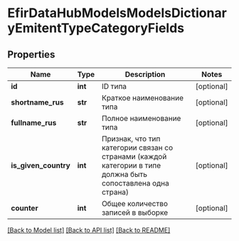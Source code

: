 # EfirDataHubModelsModelsDictionaryEmitentTypeCategoryFields

## Properties
Name | Type | Description | Notes
------------ | ------------- | ------------- | -------------
**id** | **int** | ID типа | [optional] 
**shortname_rus** | **str** | Краткое наименование типа | [optional] 
**fullname_rus** | **str** | Полное наименование типа | [optional] 
**is_given_country** | **int** | Признак, что тип категории связан со странами (каждой категории в типе должна быть сопоставлена одна страна) | [optional] 
**counter** | **int** | Общее количество записей в выборке | [optional] 

[[Back to Model list]](../README.md#documentation-for-models) [[Back to API list]](../README.md#documentation-for-api-endpoints) [[Back to README]](../README.md)

